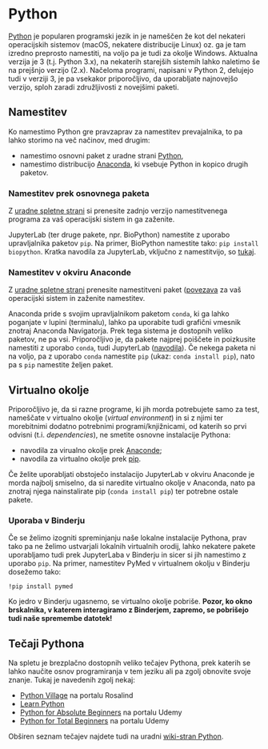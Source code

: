 # Python

[Python](https://www.python.org/) je popularen programski jezik in je nameščen že kot del nekateri operacijskih sistemov (macOS, nekatere distribucije Linux) oz. ga je tam izredno preprosto namestiti, na voljo pa je tudi za okolje Windows. Aktualna verzija je 3 (t.j. Python 3.x), na nekaterih starejših sistemih lahko naletimo še na prejšnjo verzijo (2.x). Načeloma programi, napisani v Python 2, delujejo tudi v verziji 3, je pa vsekakor priporočljivo, da uporabljate najnovejšo verzijo, sploh zaradi združljivosti z novejšimi paketi.

## Namestitev
Ko namestimo Python gre pravzaprav za namestitev prevajalnika, to pa lahko storimo na več načinov, med drugim:
* namestimo osnovni paket z uradne strani [Python](https://www.python.org/),
* namestimo distribucijo [Anaconda](https://anaconda.org), ki vsebuje Python in kopico drugih paketov.

### Namestitev prek osnovnega paketa
Z [uradne spletne strani](https://www.python.org/downloads/) si prenesite zadnjo verzijo namestitvenega programa za vaš operacijski sistem in ga zaženite.

JupyterLab (ter druge pakete, npr. BioPython) namestite z uporabo upravljalnika paketov `pip`. Na primer, BioPython namestite tako: `pip install biopython`. Kratka navodila za JupyterLab, vključno z namestitvijo, so [tukaj](jupyterlab.ipynb).

### Namestitev v okviru Anaconde
Z [uradne spletne strani](https://anaconda.org/) prenesite namestitveni paket ([povezava](https://www.anaconda.com/products/individual) za vaš operacijski sistem in zaženite namestitev.

Anaconda pride s svojim upravljalnikom paketom `conda`, ki ga lahko poganjate v lupini (terminalu), lahko pa uporabite tudi grafični vmesnik znotraj Anaconda Navigatorja. Prek tega sistema je dostopnih veliko paketov, ne pa vsi. Priporočljivo je, da pakete najprej poiščete in poizkusite namestiti z uporabo ```conda```, tudi JupyterLab ([navodila](jupyterlab.ipynb)). Če nekega paketa ni na voljo, pa z uporabo `conda` namestite `pip` (ukaz: `conda install pip`), nato pa s `pip` namestite željen paket.

## Virtualno okolje
Priporočljivo je, da si razne programe, ki jih morda potrebujete samo za test, nameščate v virtualno okolje (*virtual environment*) in si z njimi ter morebitnimi dodatno potrebnimi programi/knjižnicami, od katerih so prvi odvisni (t.i. *dependencies*), ne smetite osnovne instalacije Pythona:
* navodila za virualno okolje prek [Anaconde](https://docs.conda.io/projects/conda/en/latest/user-guide/tasks/manage-environments.html);
* navodila za virtualno okolje prek [pip](https://packaging.python.org/guides/installing-using-pip-and-virtual-environments/).

Če želite uporabljati obstoječo instalacijo JupyterLab v okviru Anaconde je morda najbolj smiselno, da si naredite virtualno okolje v Anaconda, nato pa znotraj njega nainstalirate pip (```conda install pip```) ter potrebne ostale pakete.

### Uporaba v Binderju
Če se želimo izogniti spreminjanju naše lokalne instalacije Pythona, prav tako pa ne želimo ustvarjali lokalnih virtualnih orodij, lahko nekatere pakete uporabljamo tudi prek JupyterLaba v Binderju in sicer si jih namestimo z uporabo ```pip```. Na primer, namestitev PyMed v virtualnem okolju v Binderju dosežemo tako:
```
!pip install pymed
```

Ko jedro v Binderju ugasnemo, se virtualno okolje pobriše. **Pozor, ko okno brskalnika, v katerem interagiramo z Binderjem, zapremo, se pobrišejo tudi naše spremembe datotek!**

## Tečaji Pythona

Na spletu je brezplačno dostopnih veliko tečajev Pythona, prek katerih se lahko naučite osnov programiranja v tem jeziku ali pa zgolj obnovite svoje znanje. Tukaj je navedenih zgolj nekaj:
* [Python Village](http://rosalind.info/problems/list-view/?location=python-village) na portalu Rosalind
* [Learn Python](https://www.learnpython.org/)
* [Python for Absolute Beginners](https://www.udemy.com/course/free-python/?LSNPUBID=JVFxdTr9V80&ranEAID=JVFxdTr9V80&ranMID=39197&ranSiteID=JVFxdTr9V80-DTy5bPmtnIIYmHBmoUs_Qw&utm_medium=udemyads&utm_source=aff-campaign) na portalu Udemy
* [Python for Total Beginners](https://www.udemy.com/course/python-3-for-total-beginners/?LSNPUBID=JVFxdTr9V80&ranEAID=JVFxdTr9V80&ranMID=39197&ranSiteID=JVFxdTr9V80-.KxFZERGV5HVjrqvHOnOTQ&utm_medium=udemyads&utm_source=aff-campaign) na portalu Udemy


Obširen seznam tečajev najdete tudi na uradni [wiki-stran Python](https://wiki.python.org/moin/BeginnersGuide/Programmers).